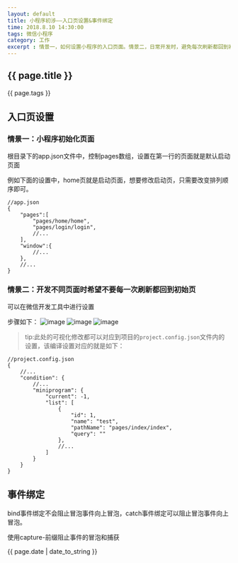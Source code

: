 ```yaml
---
layout: default
title: 小程序初涉——入口页设置&事件绑定
time: 2018.8.10 14:30:00
tags: 微信小程序
category: 工作
excerpt : 情景一，如何设置小程序的入口页面。情景二，日常开发时，避免每次刷新都回到初始页面，影响开发效率，可以通过设置编译模式，为当前开发页面添加一个编译模式。
---
```


<h2>{{ page.title }}</h2>
<p>{{ page.tags }}</p>

## 入口页设置
### 情景一：小程序初始化页面
根目录下的app.json文件中，控制pages数组，设置在第一行的页面就是默认启动页面

例如下面的设置中，home页就是启动页面，想要修改启动页，只需要改变排列顺序即可。
```
//app.json
{
    "pages":[
        "pages/home/home",
        "pages/login/login",
        //...
    ],
    "window":{
        //...
    },
    //...
}
```
### 情景二：开发不同页面时希望不要每一次刷新都回到初始页
可以在微信开发工具中进行设置

步骤如下：
![image](https://seven777777.github.io/myblog/images/post/xcx01.png)
![image](https://seven777777.github.io/myblog/images/post/xcx02.png)
![image](https://seven777777.github.io/myblog/images/post/xcx03.png)

> tip:此处的可视化修改都可以对应到项目的`project.config.json`文件内的设置，该编译设置对应的就是如下：

```
//project.config.json
{
    //...
    "condition": {
        //...
        "miniprogram": {
			"current": -1,
			"list": [
				{
					"id": 1,
					"name": "test",
					"pathName": "pages/index/index",
					"query": ""
				},
				//...
			]
		}		
    }
}
```
## 事件绑定
bind事件绑定不会阻止冒泡事件向上冒泡，catch事件绑定可以阻止冒泡事件向上冒泡。

使用capture-前缀阻止事件的冒泡和捕获

<p>{{ page.date | date_to_string }}</p>
